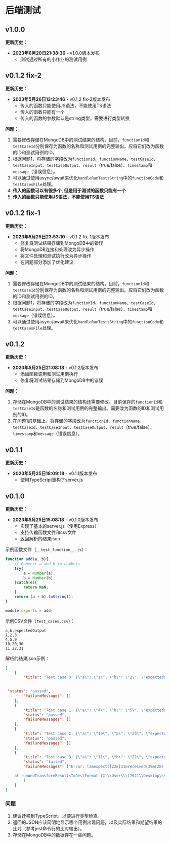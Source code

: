 # 后端测试

## v1.0.0

**更新历史：**

- **2023年6月20日21:38:36** - v1.0.0版本发布
  - 测试通过所有的小作业的测试用例

## v0.1.2 fix-2

**更新历史：**

- **2023年5月26日12:23:46** - v0.1.2 fix-2版本发布
  - 传入的函数只能使用JS语法，不能使用TS语法
  - 传入的函数只能有一个
  - 传入的函数的参数默认是string类型，需要进行类型转换

**问题：**

1. 需要修改存储在MongoDB中的测试结果的结构。目前，`functionId`和`testCaseId`分别保存为函数的名称和测试用例的完整输出。应将它们改为函数的ID和测试用例的ID。
2. 根据问题1，将存储的字段改为`functionId`、`functionName`、`testCaseId`、`testCaseInput`、`testCaseOutput`、`result`（true/false）、`timestamp`和`message`（错误信息）。
3. 可以通过使用async/await来优化`handleRunTestsString`中的`functionCode`和`testCasesFile`处理。
4. **传入的函数可以有很多个, 但是用于测试的函数只能有一个**
5. **传入的函数只能使用JS语法，不能使用TS语法**

## v0.1.2 fix-1

**更新历史：**

- **2023年5月25日23:53:10** - v0.1.2 fix-1版本发布
  - 修复将测试结果存储到MongoDB中的错误
  - 将MongoDB连接和处理改为异步操作
  - 将文件处理和测试执行改为异步操作
  - 在问题部分添加了优化建议

**问题：**

1. 需要修改存储在MongoDB中的测试结果的结构。目前，`functionId`和`testCaseId`分别保存为函数的名称和测试用例的完整输出。应将它们改为函数的ID和测试用例的ID。
2. 根据问题1，将存储的字段改为`functionId`、`functionName`、`testCaseId`、`testCaseInput`、`testCaseOutput`、`result`（true/false）、`timestamp`和`message`（错误信息）。
3. 可以通过使用async/await来优化`handleRunTestsString`中的`functionCode`和`testCasesFile`处理。

## v0.1.2

**更新历史：**

- **2023年5月25日21:08:18** - v0.1.2版本发布
  - 添加函数调用和测试用例执行
  - 修复将测试结果存储到MongoDB中的错误

**问题：**

1. 存储在MongoDB中的测试结果的结构还需要修改。目前保存的`functionId`和`testCaseId`是函数的名称和测试用例的完整输出。需要改为函数的ID和测试用例的ID。
2. 在问题1的基础上，将存储的字段改为`functionId`、`functionName`、`testCaseId`、`testCaseInput`、`testCaseOutput`、`result`（true/false）、`timestamp`和`message`（错误信息）。

## v0.1.1

**更新历史：**

- **2023年5月25日18:09:18** - v0.1.1版本发布
  - 使用TypeScript重构了server.js

## v0.1.0

**更新历史：**

- **2023年5月25日15:08:18** - v0.1.0版本发布
  - 实现了基本的server.js（使用Express）
  - 支持传输函数文件和csv文件
  - 返回解析的结果json

示例函数文件（`__test_function__.js`）：

```javascript
function add(a, b){
    // Convert a and b to numbers
    try{
        a = Number(a);
        b = Number(b);
    }catch(e){
        return NaN;
    }
    return (a + b).toString();
}

module.exports = add;
```

示例CSV文件（`test_cases.csv`）：

```csv
a,b,expectedOutput
1,2,3
4,5,9
10,20,30
11,22,31
```

解析的结果json示例：

```json
[
    {
        "title": "Test case 0: {\"a\": \"1\", \"b\": \"2\", \"expectedOutput\": \"3\"}",
       

 "status": "passed",
        "failureMessages": []
    },
    {
        "title": "Test case 1: {\"a\": \"4\", \"b\": \"5\", \"expectedOutput\": \"9\"}",
        "status": "passed",
        "failureMessages": []
    },
    {
        "title": "Test case 2: {\"a\": \"10\", \"b\": \"20\", \"expectedOutput\": \"30\"}",
        "status": "passed",
        "failureMessages": []
    },
    {
        "title": "Test case 3: {\"a\": \"11\", \"b\": \"22\", \"expectedOutput\": \"31\"}",
        "status": "failed",
        "failureMessages": ["Error: [2mexpect([22m[31mreceived[39m[2m).[22mtoEqual[2m([22m[32mexpected[39m[2m) // deep equality[22m\n\nExpected: [32m\"3[7m1[27m\"[39m\nReceived: [31m\"3[7m3[27m\"[39m\n    at toEqual (C:\\Users\\17621\\Desktop\\SE-Testing-2023\\__temp_test__.js:42:26)\n    at Object.<anonymous> (C:\\Users\\17621\\Desktop\\SE-Testing-2023\\node_modules\\.pnpm\\jest-each@29.5.0\\node_modules\\jest-each\\build\\bind.js:79:13)\n    at Promise.then.completed (C:\\Users\\17621\\Desktop\\SE-Testing-2023\\node_modules\\.pnpm\\jest-circus@29.5.0\\node_modules\\jest-circus\\build\\utils.js:293:28)\n    at new Promise (<anonymous>)\n    at callAsyncCircusFn (C:\\Users\\17621\\Desktop\\SE-Testing-2023\\node_modules\\.pnpm\\jest-circus@29.5.0\\node_modules\\jest-circus\\build\\utils.js:226:10)\n    at _callCircusTest (C:\\Users\\17621\\Desktop\\SE-Testing-2023\\node_modules\\.pnpm\\jest-circus@29.5.0\\node_modules\\jest-circus\\build\\run.js:297:40)\n    at processTicksAndRejections (node:internal/process/task_queues:96:5)\n    at _runTest (C:\\Users\\17621\\Desktop\\SE-Testing-2023\\node_modules\\.pnpm\\jest-circus@29.5.0\\node_modules\\jest-circus\\build\\run.js:233:3)\n    at _runTestsForDescribeBlock (C:\\Users\\17621\\Desktop\\SE-Testing-2023\\node_modules\\.pnpm\\jest-circus@29.5.0\\node_modules\\jest-circus\\build\\run.js:135:9)\n    at _runTestsForDescribeBlock (C:\\Users\\17621\\Desktop\\SE-Testing-2023\\node_modules\\.pnpm\\jest-circus@29.5.0\\node_modules\\jest-circus\\build\\run.js:130:9)\n    at run (C:\\Users\\17621\\Desktop\\SE-Testing-2023\\node_modules\\.pnpm\\jest-circus@29.5.0\\node_modules\\jest-circus\\build\\run.js:68:3)\n

    at runAndTransformResultsToJestFormat (C:\\Users\\17621\\Desktop\\SE-Testing-2023\\node_modules\\.pnpm\\jest-circus@29.5.0\\node_modules\\jest-circus\\build\\legacy-code-todo-rewrite\\jestAdapterInit.js:122:21)\n    at jestAdapter (C:\\Users\\17621\\Desktop\\SE-Testing-2023\\node_modules\\.pnpm\\jest-circus@29.5.0\\node_modules\\jest-circus\\build\\legacy-code-todo-rewrite\\jestAdapter.js:79:19)\n    at runTestInternal (C:\\Users\\17621\\Desktop\\SE-Testing-2023\\node_modules\\.pnpm\\jest-runner@29.5.0\\node_modules\\jest-runner\\build\\runTest.js:367:16)\n    at runTest (C:\\Users\\17621\\Desktop\\SE-Testing-2023\\node_modules\\.pnpm\\jest-runner@29.5.0\\node_modules\\jest-runner\\build\\runTest.js:444:34)"
        ]
    }
]
```

### 问题

1. 建议迁移到TypeScript，以便进行类型检查。
2. 返回的JSON应该简明地显示哪个用例出现问题，以及实际结果和期望结果的比对（参考jest命令行的比对输出）。
3. 存储在MongoDB中的数据存在一些问题。

